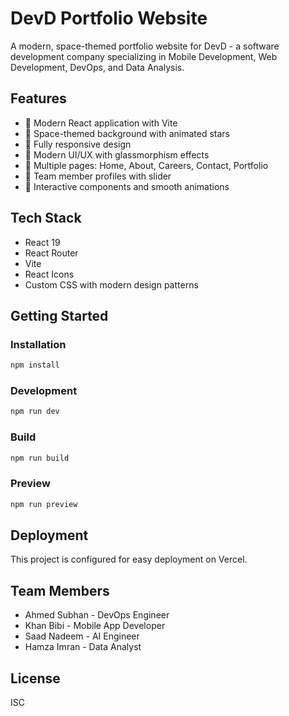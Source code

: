 # DevD Portfolio Website

A modern, space-themed portfolio website for DevD - a software development company specializing in Mobile Development, Web Development, DevOps, and Data Analysis.

## Features

- 🚀 Modern React application with Vite
- 🌌 Space-themed background with animated stars
- 📱 Fully responsive design
- 🎨 Modern UI/UX with glassmorphism effects
- 📄 Multiple pages: Home, About, Careers, Contact, Portfolio
- 👥 Team member profiles with slider
- 🎯 Interactive components and smooth animations

## Tech Stack

- React 19
- React Router
- Vite
- React Icons
- Custom CSS with modern design patterns

## Getting Started

### Installation

```bash
npm install
```

### Development

```bash
npm run dev
```

### Build

```bash
npm run build
```

### Preview

```bash
npm run preview
```

## Deployment

This project is configured for easy deployment on Vercel.

## Team Members

- Ahmed Subhan - DevOps Engineer
- Khan Bibi - Mobile App Developer
- Saad Nadeem - AI Engineer
- Hamza Imran - Data Analyst

## License

ISC

